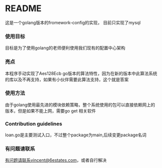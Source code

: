 # README #

这是一个golang版本的fromework-config的实现， 目前只实现了mysql

### 使用目标 ###

目标是为了使用golang的老师便利使用我们现有的配置中心架构

### 亮点 ###

本程序手动实现了Aes128Ecb go版本的算法特性，因为在新的版本中此算法系统的库以及不再支持，如果有小伙伴需要此算法支持，这个就是答案

### 使用方法 ###

由于golang使用最先进的模块依赖策略，整个系统使用的包可以直接依赖网上的版本，但是如果不能上网，需要go get 相关软件

### Contribution guidelines ###

loan.go是主要测试入口，不过整个package为main,后续变更package名词

### 有问题请联系 ###

有问题请联系vincent@6estates.com，或者自行解决
